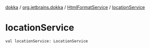 [dokka](../../index.md) / [org.jetbrains.dokka](../index.md) / [HtmlFormatService](index.md) / [locationService](locationService.md)

# locationService

```
val locationService: LocationService
```
